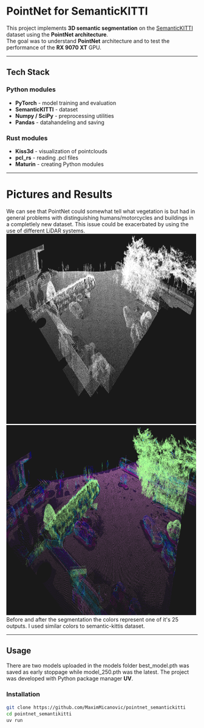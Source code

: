 # PointNet for SemanticKITTI
This project implements **3D semantic segmentation** on the [SemanticKITTI](https://semantic-kitti.org/) dataset using the **PointNet architecture**.  
The goal was to understand **PointNet** architecture and to test the performance of the **RX 9070 XT** GPU.

---

## Tech Stack

### Python modules
- **PyTorch** - model training and evaluation
- **SemanticKITTI** - dataset
- **Numpy / SciPy** - preprocessing utilities
- **Pandas** - datahandeling and saving

### Rust modules
- **Kiss3d** - visualization of pointclouds
- **pcl_rs** - reading .pcl files
- **Maturin** - creating Python modules

---

# Pictures and Results
We can see that PointNet could somewhat tell what vegetation is but had in general problems with distinguishing humans/motorcycles and buildings in a completlely new dataset. This issue could be exacerbated by using the use of different LiDAR systems. 
<img src="pictures/white.png"  width=500 height="500">
<img src="pictures/colored.png" width="500" height="500">
Before and after the segmentation the colors represent one of it's 25 outputs. I used similar colors to semantic-kittis dataset.

---

## Usage
There are two models uploaded in the models folder best_model.pth was saved as early stoppage while model_250.pth was the latest.
The project was developed with Python package manager **UV**.

### Installation
```bash
git clone https://github.com/MaximMicanovic/pointnet_semantickitti
cd pointnet_semantikitti
uv run
